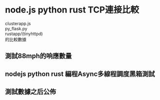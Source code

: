 # node.js python rust TCP連接比較

clusterapp.js     
py_flask.py  
rustapp/(tinyhttpd)   
的比較數據

## 測試88mph的响應數量

## nodejs python rust 編程Async多線程調度黑箱測試

## 測試數據之后公佈
